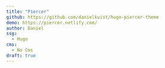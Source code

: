 ```yaml
---
title: "Piercer"
github: https://github.com/danielkvist/hugo-piercer-theme
demo: https://piercer.netlify.com/
author: Daniel
ssg:
  - Hugo
cms:
  - No Cms
draft: true
---
```

